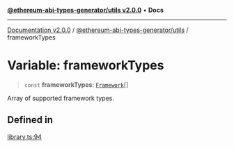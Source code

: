 [**@ethereum-abi-types-generator/utils v2.0.0**](../README.md) • **Docs**

***

[Documentation v2.0.0](../../../packages.md) / [@ethereum-abi-types-generator/utils](../README.md) / frameworkTypes

# Variable: frameworkTypes

> `const` **frameworkTypes**: [`Framework`](../../types/type-aliases/Framework.md)[]

Array of supported framework types.

## Defined in

[library.ts:94](https://github.com/niZmosis/ethereum-abi-types-generator/blob/34014c6ac1a58a7622fbd21e7421270aae38bf36/packages/utils/src/library.ts#L94)
